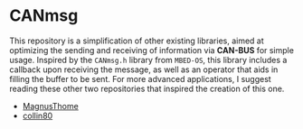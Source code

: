 
# CANmsg

This repository is a simplification of other existing libraries, aimed at optimizing the sending and receiving of information via **CAN-BUS** for simple usage. Inspired by the `CANmsg.h` library from `MBED-OS`, this library includes a callback upon receiving the message, as well as an operator that aids in filling the buffer to be sent. For more advanced applications, I suggest reading these other two repositories that inspired the creation of this one.

* [MagnusThome](https://github.com/MagnusThome/RejsaCAN-ESP32)
* [collin80](https://github.com/collin80/can_common)




